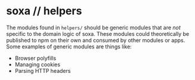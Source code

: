 # soxa // helpers

The modules found in `helpers/` should be generic modules that are _not_ specific to the domain logic of soxa. These modules could theoretically be published to npm on their own and consumed by other modules or apps. Some examples of generic modules are things like:

- Browser polyfills
- Managing cookies
- Parsing HTTP headers
